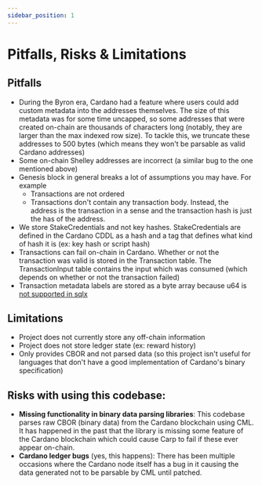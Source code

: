 ```yaml
---
sidebar_position: 1
---
```


# Pitfalls, Risks & Limitations

## Pitfalls

- During the Byron era, Cardano had a feature where users could add custom metadata into the addresses themselves. The size of this metadata was for some time uncapped, so some addresses that were created on-chain are thousands of characters long (notably, they are larger than the max indexed row size). To tackle this, we truncate these addresses to 500 bytes (which means they won't be parsable as valid Cardano addresses)
- Some on-chain Shelley addresses are incorrect (a similar bug to the one mentioned above)
- Genesis block in general breaks a lot of assumptions you may have. For example
  - Transactions are not ordered
  - Transactions don't contain any transaction body. Instead, the address is the transaction in a sense and the transaction hash is just the has of the address.
- We store StakeCredentials and not key hashes. StakeCredentials are defined in the Cardano CDDL as a hash and a tag that defines what kind of hash it is (ex: key hash or script hash)
- Transactions can fail on-chain in Cardano. Whether or not the transaction was valid is stored in the Transaction table. The TransactionInput table contains the input which was consumed (which depends on whether or not the transaction failed)
- Transaction metadata labels are stored as a byte array because u64 is [not supported in sqlx](https://github.com/launchbadge/sqlx/issues/1374)

## Limitations

- Project does not currently store any off-chain information
- Project does not store ledger state (ex: reward history)
- Only provides CBOR and not parsed data (so this project isn't useful for languages that don't have a good implementation of Cardano's binary specification)

## Risks with using this codebase:

- **Missing functionality in binary data parsing libraries**: This codebase parses raw CBOR (binary data) from the Cardano blockchain using CML. It has happened in the past that the library is missing some feature of the Cardano blockchain which could cause Carp to fail if these ever appear on-chain.
- **Cardano ledger bugs** (yes, this happens): There has been multiple occasions where the Cardano node itself has a bug in it causing the data generated not to be parsable by CML until patched.
